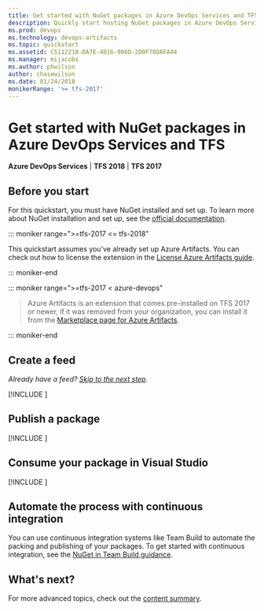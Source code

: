 ```yaml
---
title: Get started with NuGet packages in Azure DevOps Services and TFS
description: Quickly start hosting NuGet packages in Azure DevOps Services or Team Foundation Server
ms.prod: devops
ms.technology: devops-artifacts
ms.topic: quickstart
ms.assetid: C5112218-DA7E-4016-986D-2D0F70DAFA44
ms.manager: mijacobs
ms.author: phwilson
author: chasewilson
ms.date: 01/24/2018
monikerRange: '>= tfs-2017'
---
```


# Get started with NuGet packages in Azure DevOps Services and TFS

**Azure DevOps Services** | **TFS 2018** | **TFS 2017**

## Before you start

For this quickstart, you must have NuGet installed and set up. To learn more about NuGet installation and set up, see the [official documentation](/nuget/install-nuget-client-tools).

::: moniker range=">=tfs-2017 <= tfs-2018"

This quickstart assumes you've already set up Azure Artifacts. You can check out how to license the extension in the [License Azure Artifacts guide](start-using-azure-artifacts.md).

::: moniker-end

::: moniker range=">=tfs-2017 < azure-devops"

> Azure Artifacts is an extension that comes pre-installed on TFS 2017 or newer, if it was removed from your organization, you can install it from the [Marketplace page for Azure Artifacts](https://marketplace.visualstudio.com/items?itemName=ms.feed).

::: moniker-end

<a name="create-a-feed"></a>
## Create a feed

*Already have a feed? [Skip to the next step](#publish-a-package).*

[!INCLUDE [](_shared/create-feed.md)]

<a name="publish-a-package"></a>
## Publish a package

[!INCLUDE [](_shared/nuget/publish.md)]

<a name="consume-in-visual-studio"></a>
## Consume your package in Visual Studio

[!INCLUDE [](_shared/nuget/consume.md)]

<a name="automate-with-continuous-integration"></a>
## Automate the process with continuous integration

You can use continuous integration systems like Team Build to automate the packing and publishing of your packages. 
To get started with continuous integration, see the [NuGet in Team Build guidance](/azure/devops/pipelines/artifacts/nuget).

## What's next?

For more advanced topics, check out the [content summary](overview.md).
